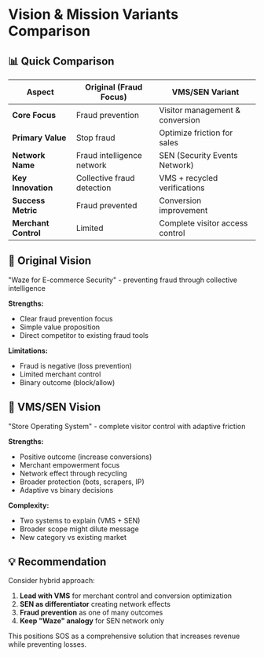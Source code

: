 # Vision & Mission Variants Comparison

## 📊 Quick Comparison

| Aspect | Original (Fraud Focus) | VMS/SEN Variant |
|--------|----------------------|-----------------|
| **Core Focus** | Fraud prevention | Visitor management & conversion |
| **Primary Value** | Stop fraud | Optimize friction for sales |
| **Network Name** | Fraud intelligence network | SEN (Security Events Network) |
| **Key Innovation** | Collective fraud detection | VMS + recycled verifications |
| **Success Metric** | Fraud prevented | Conversion improvement |
| **Merchant Control** | Limited | Complete visitor access control |

## 🎯 Original Vision
"Waze for E-commerce Security" - preventing fraud through collective intelligence

**Strengths:**
- Clear fraud prevention focus
- Simple value proposition
- Direct competitor to existing fraud tools

**Limitations:**
- Fraud is negative (loss prevention)
- Limited merchant control
- Binary outcome (block/allow)

## 🚀 VMS/SEN Vision
"Store Operating System" - complete visitor control with adaptive friction

**Strengths:**
- Positive outcome (increase conversions)
- Merchant empowerment focus
- Network effect through recycling
- Broader protection (bots, scrapers, IP)
- Adaptive vs binary decisions

**Complexity:**
- Two systems to explain (VMS + SEN)
- Broader scope might dilute message
- New category vs existing market

## 💡 Recommendation

Consider hybrid approach:
1. **Lead with VMS** for merchant control and conversion optimization
2. **SEN as differentiator** creating network effects
3. **Fraud prevention** as one of many outcomes
4. **Keep "Waze" analogy** for SEN network only

This positions SOS as a comprehensive solution that increases revenue while preventing losses.